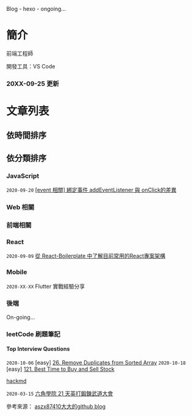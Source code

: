 Blog - hexo - ongoing...

# 簡介

前端工程師

開發工具：VS Code

### 20XX-09-25 更新

# 文章列表

## 依時間排序


## 依分類排序

### JavaScript
`2020-09-20`  [[event 相關] 綁定事件 addEventListener 與 onClick的差異](https://github.com/digleg/blog/issues/4)  


### Web 相關

### 前端相關

### React
`2020-09-09`  [從 React-Boilerplate 中了解目前常用的React專案架構](https://github.com/digleg/blog/issues/1)  

### Mobile
`2020-XX-XX`  Flutter 實戰經驗分享

### 後端
On-going...

### leetCode 刷題筆記

#### Top Interview Questions

`2020-10-06` [easy] [26. Remove Duplicates from Sorted Array](https://hackmd.io/CpM-UdH2TkWSaxD-fJMl3A?view#easy-26-Remove-Duplicates-from-Sorted-Array)
`2020-10-18` [easy] [121. Best Time to Buy and Sell Stock](https://hackmd.io/CpM-UdH2TkWSaxD-fJMl3A?both#easy-121-Best-Time-to-Buy-and-Sell-Stock)

[hackmd](https://hackmd.io/CpM-UdH2TkWSaxD-fJMl3A)

`2020-03-15` [六角學院 21 天英打鍛鍊武道大會](https://github.com/digleg/blog/issues/2)


參考來源： [aszx87410大大的github blog](https://github.com/aszx87410/blog)

